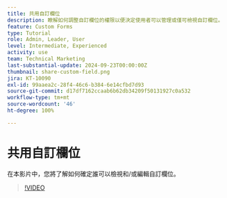 ```yaml
---
title: 共用自訂欄位
description: 瞭解如何調整自訂欄位的權限以便決定使用者可以管理或僅可檢視自訂欄位。
feature: Custom Forms
type: Tutorial
role: Admin, Leader, User
level: Intermediate, Experienced
activity: use
team: Technical Marketing
last-substantial-update: 2024-09-23T00:00:00Z
thumbnail: share-custom-field.png
jira: KT-10090
exl-id: 99aaea2c-28f4-46c6-b384-6e14cfbd7d93
source-git-commit: d17df7162ccaab6b62db34209f50131927c0a532
workflow-type: tm+mt
source-wordcount: '46'
ht-degree: 100%

---
```


# 共用自訂欄位


在本影片中，您將了解如何確定誰可以檢視和/或編輯自訂欄位。

>[!VIDEO](https://video.tv.adobe.com/v/3432949/?quality=12&learn=on&enablevpops)

